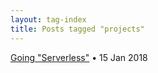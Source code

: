 ```yaml
---
layout: tag-index
title: Posts tagged "projects"
---
```

<dl>
  <dt>
    <a href="/2018/01/15/going-serverless/">Going "Serverless"</a>
    <span class="post-date">&bull; 15 Jan 2018</span>
  </dt>
</dd>
